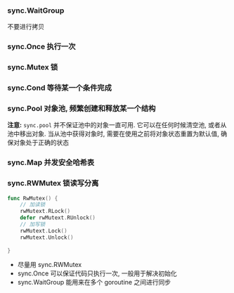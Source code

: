### sync.WaitGroup

不要进行拷贝

### sync.Once 执行一次

### sync.Mutex 锁



### sync.Cond 等待某一个条件完成

### sync.Pool  对象池, 频繁创建和释放某一个结构

**注意:** `sync.pool` 并不保证池中的对象一直可用. 它可以在任何时候清空池, 或者从池中移出对象.
当从池中获得对象时, 需要在使用之前将对象状态重置为默认值, 确保对象处于正确的状态

### sync.Map 并发安全哈希表

### sync.RWMutex 锁读写分离

```go
func RwMutex() {
	// 加读锁
	rwMutext.RLock()
	defer rwMutext.RUnlock()
	// 加写锁
    rwMutext.Lock()
    rwMutext.Unlock()
	
}
```


- 尽量用 sync.RWMutex
- sync.Once 可以保证代码只执行一次, 一般用于解决初始化
- sync.WaitGroup 能用来在多个 goroutine 之间进行同步